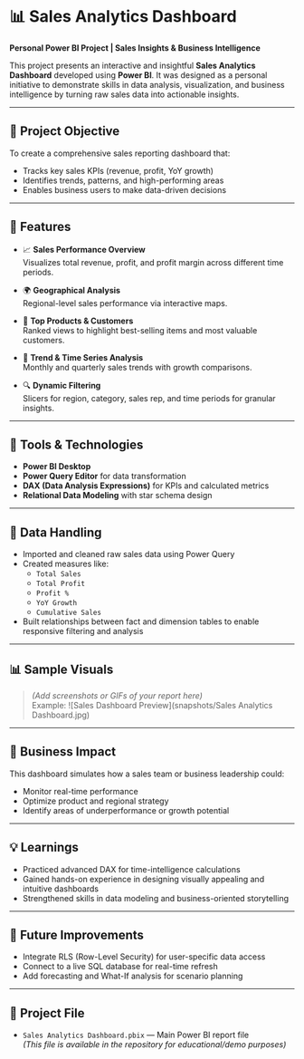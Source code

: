 # 📊 Sales Analytics Dashboard

**Personal Power BI Project | Sales Insights & Business Intelligence**

This project presents an interactive and insightful **Sales Analytics Dashboard** developed using **Power BI**. It was designed as a personal initiative to demonstrate skills in data analysis, visualization, and business intelligence by turning raw sales data into actionable insights.

---

## 📌 Project Objective

To create a comprehensive sales reporting dashboard that:
- Tracks key sales KPIs (revenue, profit, YoY growth)
- Identifies trends, patterns, and high-performing areas
- Enables business users to make data-driven decisions

---

## 🚀 Features

- 📈 **Sales Performance Overview**  
  Visualizes total revenue, profit, and profit margin across different time periods.

- 🌍 **Geographical Analysis**  
  Regional-level sales performance via interactive maps.

- 🛒 **Top Products & Customers**  
  Ranked views to highlight best-selling items and most valuable customers.

- 📆 **Trend & Time Series Analysis**  
  Monthly and quarterly sales trends with growth comparisons.

- 🔍 **Dynamic Filtering**  
  Slicers for region, category, sales rep, and time periods for granular insights.

---

## 🔧 Tools & Technologies

- **Power BI Desktop**
- **Power Query Editor** for data transformation
- **DAX (Data Analysis Expressions)** for KPIs and calculated metrics
- **Relational Data Modeling** with star schema design

---

## 📂 Data Handling

- Imported and cleaned raw sales data using Power Query
- Created measures like:
  - `Total Sales`
  - `Total Profit`
  - `Profit %`
  - `YoY Growth`
  - `Cumulative Sales`
- Built relationships between fact and dimension tables to enable responsive filtering and analysis

---

## 📊 Sample Visuals

> *(Add screenshots or GIFs of your report here)*  
> Example:
> ![Sales Dashboard Preview](snapshots/Sales Analytics Dashboard.jpg)

---

## 🎯 Business Impact

This dashboard simulates how a sales team or business leadership could:
- Monitor real-time performance
- Optimize product and regional strategy
- Identify areas of underperformance or growth potential

---

## 💡 Learnings

- Practiced advanced DAX for time-intelligence calculations
- Gained hands-on experience in designing visually appealing and intuitive dashboards
- Strengthened skills in data modeling and business-oriented storytelling

---

## 🧠 Future Improvements

- Integrate RLS (Row-Level Security) for user-specific data access
- Connect to a live SQL database for real-time refresh
- Add forecasting and What-If analysis for scenario planning

---

## 📁 Project File

- `Sales Analytics Dashboard.pbix` — Main Power BI report file  
*(This file is available in the repository for educational/demo purposes)*


